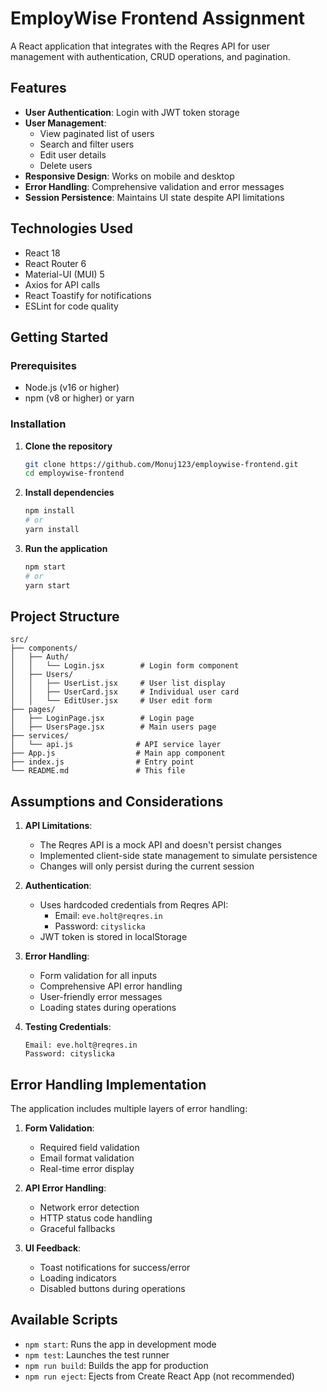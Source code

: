 # EmployWise Frontend Assignment

A React application that integrates with the Reqres API for user management with authentication, CRUD operations, and pagination.

## Features

- **User Authentication**: Login with JWT token storage
- **User Management**:
  - View paginated list of users
  - Search and filter users
  - Edit user details
  - Delete users
- **Responsive Design**: Works on mobile and desktop
- **Error Handling**: Comprehensive validation and error messages
- **Session Persistence**: Maintains UI state despite API limitations

## Technologies Used

- React 18
- React Router 6
- Material-UI (MUI) 5
- Axios for API calls
- React Toastify for notifications
- ESLint for code quality

## Getting Started

### Prerequisites

- Node.js (v16 or higher)
- npm (v8 or higher) or yarn

### Installation

1. **Clone the repository**
   ```bash
   git clone https://github.com/Monuj123/employwise-frontend.git
   cd employwise-frontend
   ```

2. **Install dependencies**
   ```bash
   npm install
   # or
   yarn install
   ```

3. **Run the application**
   ```bash
   npm start
   # or
   yarn start
   ```

## Project Structure

```
src/
├── components/
│   ├── Auth/
│   │   └── Login.jsx        # Login form component
│   ├── Users/
│   │   ├── UserList.jsx     # User list display
│   │   ├── UserCard.jsx     # Individual user card
│   │   └── EditUser.jsx     # User edit form
├── pages/
│   ├── LoginPage.jsx        # Login page
│   ├── UsersPage.jsx        # Main users page
├── services/
│   └── api.js              # API service layer
├── App.js                  # Main app component
├── index.js                # Entry point
└── README.md               # This file
```

## Assumptions and Considerations

1. **API Limitations**:
   - The Reqres API is a mock API and doesn't persist changes
   - Implemented client-side state management to simulate persistence
   - Changes will only persist during the current session

2. **Authentication**:
   - Uses hardcoded credentials from Reqres API:
     - Email: `eve.holt@reqres.in`
     - Password: `cityslicka`
   - JWT token is stored in localStorage

3. **Error Handling**:
   - Form validation for all inputs
   - Comprehensive API error handling
   - User-friendly error messages
   - Loading states during operations

4. **Testing Credentials**:
   ```
   Email: eve.holt@reqres.in
   Password: cityslicka
   ```

## Error Handling Implementation

The application includes multiple layers of error handling:

1. **Form Validation**:
   - Required field validation
   - Email format validation
   - Real-time error display

2. **API Error Handling**:
   - Network error detection
   - HTTP status code handling
   - Graceful fallbacks

3. **UI Feedback**:
   - Toast notifications for success/error
   - Loading indicators
   - Disabled buttons during operations

## Available Scripts

- `npm start`: Runs the app in development mode
- `npm test`: Launches the test runner
- `npm run build`: Builds the app for production
- `npm run eject`: Ejects from Create React App (not recommended)

